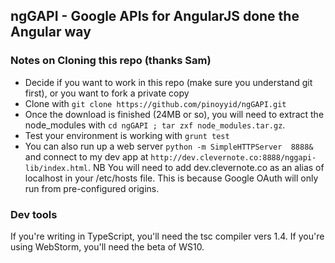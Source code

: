 ## ngGAPI - Google APIs for AngularJS done the Angular way

### Notes on Cloning this repo (thanks Sam)
* Decide if you want to work in this repo (make sure you understand git first), or you want to fork a private copy
* Clone with `git clone https://github.com/pinoyyid/ngGAPI.git`
* Once the download is finished (24MB or so), you will need to extract the node_modules with `cd ngGAPI ; tar zxf node_modules.tar.gz`. 
* Test your environment is working with `grunt test`
* You can also run up a web server `python -m SimpleHTTPServer  8888&` and connect to my dev app at `http://dev.clevernote.co:8888/nggapi-lib/index.html`. NB You will need to add dev.clevernote.co as an alias of localhost in your /etc/hosts file. This is because Google OAuth will only run from pre-configured origins.

### Dev tools
If you're writing in TypeScript, you'll need the tsc compiler vers 1.4. If you're using WebStorm, you'll need the beta of WS10.
